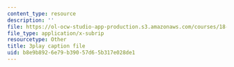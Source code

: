 ```yaml
---
content_type: resource
description: ''
file: https://ol-ocw-studio-app-production.s3.amazonaws.com/courses/18-06sc-linear-algebra-fall-2011/b8e9b8926e79b39057d65b317e028de1_IZqwi0wJovM.srt
file_type: application/x-subrip
resourcetype: Other
title: 3play caption file
uid: b8e9b892-6e79-b390-57d6-5b317e028de1
---
```


